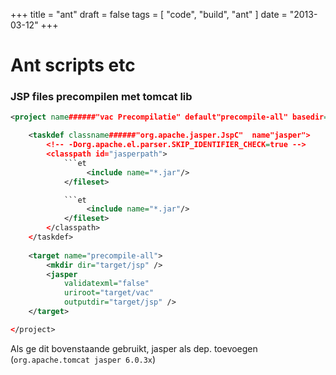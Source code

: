 +++
title = "ant"
draft = false
tags = [
    "code",
    "build",
    "ant"
]
date = "2013-03-12"
+++
# Ant scripts etc 

### JSP files precompilen met tomcat lib 

```xml
<project name######"vac Precompilatie" default"precompile-all" basedir=".">

	<taskdef classname######"org.apache.jasper.JspC"  name"jasper">
		<!-- -Dorg.apache.el.parser.SKIP_IDENTIFIER_CHECK=true -->
		<classpath id="jasperpath">
			```et
				 <include name="*.jar"/>
			</fileset>

			```et
				 <include name="*.jar"/>
			</fileset>
		</classpath>
	</taskdef>
	
	<target name="precompile-all">
		<mkdir dir="target/jsp" />
		<jasper 
			validatexml="false" 
			uriroot="target/vac"
			outputdir="target/jsp" />
	</target>

</project>
```

Als ge dit bovenstaande gebruikt, jasper als dep. toevoegen (`org.apache.tomcat jasper 6.0.3x`)